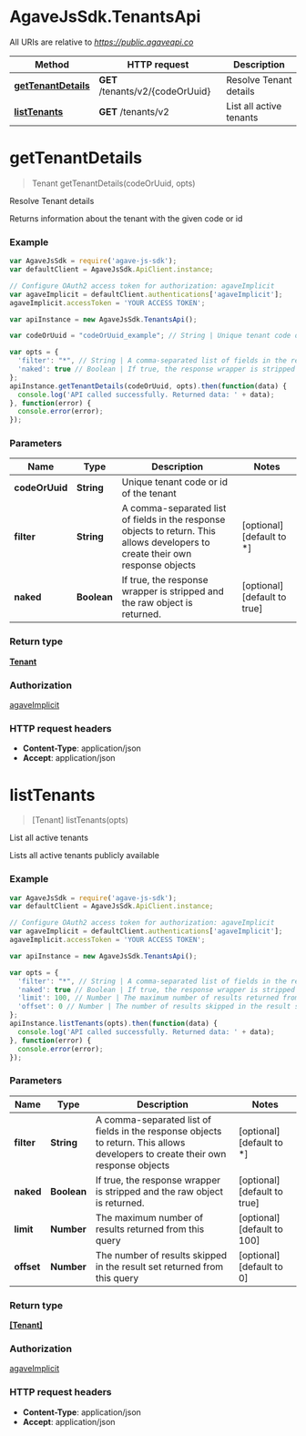 # AgaveJsSdk.TenantsApi

All URIs are relative to *https://public.agaveapi.co*

Method | HTTP request | Description
------------- | ------------- | -------------
[**getTenantDetails**](TenantsApi.md#getTenantDetails) | **GET** /tenants/v2/{codeOrUuid} | Resolve Tenant details
[**listTenants**](TenantsApi.md#listTenants) | **GET** /tenants/v2 | List all active tenants


<a name="getTenantDetails"></a>
# **getTenantDetails**
> Tenant getTenantDetails(codeOrUuid, opts)

Resolve Tenant details

Returns information about the tenant with the given code or id

### Example
```javascript
var AgaveJsSdk = require('agave-js-sdk');
var defaultClient = AgaveJsSdk.ApiClient.instance;

// Configure OAuth2 access token for authorization: agaveImplicit
var agaveImplicit = defaultClient.authentications['agaveImplicit'];
agaveImplicit.accessToken = 'YOUR ACCESS TOKEN';

var apiInstance = new AgaveJsSdk.TenantsApi();

var codeOrUuid = "codeOrUuid_example"; // String | Unique tenant code or id of the tenant

var opts = { 
  'filter': "*", // String | A comma-separated list of fields in the response objects to return. This allows developers to create their own response objects
  'naked': true // Boolean | If true, the response wrapper is stripped and the raw object is returned.
};
apiInstance.getTenantDetails(codeOrUuid, opts).then(function(data) {
  console.log('API called successfully. Returned data: ' + data);
}, function(error) {
  console.error(error);
});

```

### Parameters

Name | Type | Description  | Notes
------------- | ------------- | ------------- | -------------
 **codeOrUuid** | **String**| Unique tenant code or id of the tenant | 
 **filter** | **String**| A comma-separated list of fields in the response objects to return. This allows developers to create their own response objects | [optional] [default to *]
 **naked** | **Boolean**| If true, the response wrapper is stripped and the raw object is returned. | [optional] [default to true]

### Return type

[**Tenant**](Tenant.md)

### Authorization

[agaveImplicit](../README.md#agaveImplicit)

### HTTP request headers

 - **Content-Type**: application/json
 - **Accept**: application/json

<a name="listTenants"></a>
# **listTenants**
> [Tenant] listTenants(opts)

List all active tenants

Lists all active tenants publicly available

### Example
```javascript
var AgaveJsSdk = require('agave-js-sdk');
var defaultClient = AgaveJsSdk.ApiClient.instance;

// Configure OAuth2 access token for authorization: agaveImplicit
var agaveImplicit = defaultClient.authentications['agaveImplicit'];
agaveImplicit.accessToken = 'YOUR ACCESS TOKEN';

var apiInstance = new AgaveJsSdk.TenantsApi();

var opts = { 
  'filter': "*", // String | A comma-separated list of fields in the response objects to return. This allows developers to create their own response objects
  'naked': true // Boolean | If true, the response wrapper is stripped and the raw object is returned.
  'limit': 100, // Number | The maximum number of results returned from this query
  'offset': 0 // Number | The number of results skipped in the result set returned from this query
};
apiInstance.listTenants(opts).then(function(data) {
  console.log('API called successfully. Returned data: ' + data);
}, function(error) {
  console.error(error);
});

```

### Parameters

Name | Type | Description  | Notes
------------- | ------------- | ------------- | -------------
 **filter** | **String**| A comma-separated list of fields in the response objects to return. This allows developers to create their own response objects | [optional] [default to *]
 **naked** | **Boolean**| If true, the response wrapper is stripped and the raw object is returned. | [optional] [default to true]
 **limit** | **Number**| The maximum number of results returned from this query | [optional] [default to 100]
 **offset** | **Number**| The number of results skipped in the result set returned from this query | [optional] [default to 0]

### Return type

[**[Tenant]**](Tenant.md)

### Authorization

[agaveImplicit](../README.md#agaveImplicit)

### HTTP request headers

 - **Content-Type**: application/json
 - **Accept**: application/json


